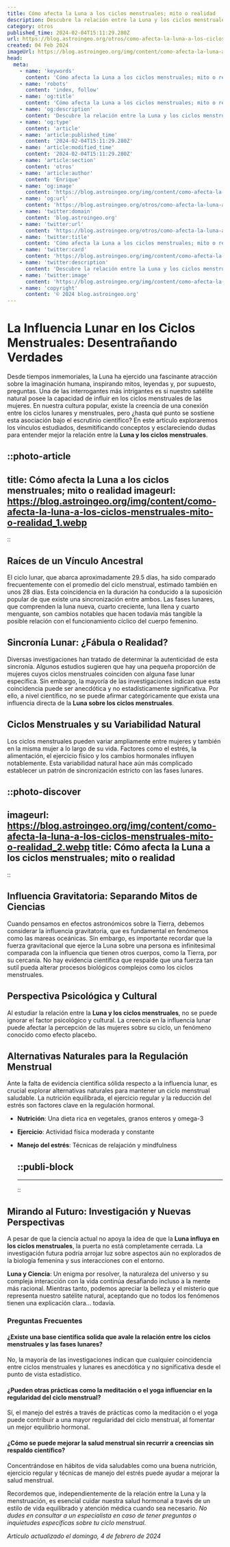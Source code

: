 ```yaml
---
title: Cómo afecta la Luna a los ciclos menstruales; mito o realidad
description: Descubre la relación entre la Luna y los ciclos menstruales. Exploramos hechos y mitos para entender su conexión. Educación y ciencia unidos.
category: otros
published_time: 2024-02-04T15:11:29.280Z
url: https://blog.astroingeo.org/otros/como-afecta-la-luna-a-los-ciclos-menstruales-mito-o-realidad
created: 04 Feb 2024
imageUrl: https://blog.astroingeo.org/img/content/como-afecta-la-luna-a-los-ciclos-menstruales-mito-o-realidad_1.webp
head:
  meta:
    - name: 'keywords'
      content: 'Cómo afecta la Luna a los ciclos menstruales; mito o realidad'
    - name: 'robots'
      content: 'index, follow'
    - name: 'og:title'
      content: 'Cómo afecta la Luna a los ciclos menstruales; mito o realidad'
    - name: 'og:description'
      content: 'Descubre la relación entre la Luna y los ciclos menstruales. Exploramos hechos y mitos para entender su conexión. Educación y ciencia unidos.'
    - name: 'og:type'
      content: 'article'
    - name: 'article:published_time'
      content: '2024-02-04T15:11:29.280Z'
    - name: 'article:modified_time'
      content: '2024-02-04T15:11:29.280Z'
    - name: 'article:section'
      content: 'otros'
    - name: 'article:author'
      content: 'Enrique'
    - name: 'og:image'
      content: 'https://blog.astroingeo.org/img/content/como-afecta-la-luna-a-los-ciclos-menstruales-mito-o-realidad_1.webp'
    - name: 'og:url'
      content: 'https://blog.astroingeo.org/otros/como-afecta-la-luna-a-los-ciclos-menstruales-mito-o-realidad'
    - name: 'twitter:domain'
      content: 'blog.astroingeo.org'
    - name: 'twitter:url'
      content: 'https://blog.astroingeo.org/otros/como-afecta-la-luna-a-los-ciclos-menstruales-mito-o-realidad'
    - name: 'twitter:title'
      content: 'Cómo afecta la Luna a los ciclos menstruales; mito o realidad'
    - name: 'twitter:card'
      content: 'https://blog.astroingeo.org/img/content/como-afecta-la-luna-a-los-ciclos-menstruales-mito-o-realidad_1.webp'
    - name: 'twitter:description'
      content: 'Descubre la relación entre la Luna y los ciclos menstruales. Exploramos hechos y mitos para entender su conexión. Educación y ciencia unidos.'
    - name: 'twitter:image'
      content: 'https://blog.astroingeo.org/img/content/como-afecta-la-luna-a-los-ciclos-menstruales-mito-o-realidad_1.webp'
    - name: 'copyright'
      content: '© 2024 blog.astroingeo.org'
---
```

# La Influencia Lunar en los Ciclos Menstruales: Desentrañando Verdades

Desde tiempos inmemoriales, la Luna ha ejercido una fascinante atracción sobre la imaginación humana, inspirando mitos, leyendas y, por supuesto, preguntas. Una de las interrogantes más intrigantes es si nuestro satélite natural posee la capacidad de influir en los ciclos menstruales de las mujeres. En nuestra cultura popular, existe la creencia de una conexión entre los ciclos lunares y menstruales, pero ¿hasta qué punto se sostiene esta asociación bajo el escrutinio científico? En este artículo exploraremos los vínculos estudiados, desmitificando conceptos y esclareciendo dudas para entender mejor la relación entre la **Luna y los ciclos menstruales**.


::photo-article
---
title: Cómo afecta la Luna a los ciclos menstruales; mito o realidad
imageurl: https://blog.astroingeo.org/img/content/como-afecta-la-luna-a-los-ciclos-menstruales-mito-o-realidad_1.webp
---
::


## Raíces de un Vínculo Ancestral

El ciclo lunar, que abarca aproximadamente 29.5 días, ha sido comparado frecuentemente con el promedio del ciclo menstrual, estimado también en unos 28 días. Esta coincidencia en la duración ha conducido a la suposición popular de que existe una sincronización entre ambos. Las fases lunares, que comprenden la luna nueva, cuarto creciente, luna llena y cuarto menguante, son cambios notables que hacen todavía más tangible la posible relación con el funcionamiento cíclico del cuerpo femenino.

## Sincronía Lunar: ¿Fábula o Realidad?

Diversas investigaciones han tratado de determinar la autenticidad de esta sincronía. Algunos estudios sugieren que hay una pequeña proporción de mujeres cuyos ciclos menstruales coinciden con alguna fase lunar específica. Sin embargo, la mayoría de las investigaciones indican que esta coincidencia puede ser anecdótica y no estadísticamente significativa. Por ello, a nivel científico, no se puede afirmar categóricamente que exista una influencia directa de la **Luna sobre los ciclos menstruales**.

## Ciclos Menstruales y su Variabilidad Natural

Los ciclos menstruales pueden variar ampliamente entre mujeres y también en la misma mujer a lo largo de su vida. Factores como el estrés, la alimentación, el ejercicio físico y los cambios hormonales influyen notablemente. Esta variabilidad natural hace aún más complicado establecer un patrón de sincronización estricto con las fases lunares.


::photo-discover
---
imageurl: https://blog.astroingeo.org/img/content/como-afecta-la-luna-a-los-ciclos-menstruales-mito-o-realidad_2.webp
title: Cómo afecta la Luna a los ciclos menstruales; mito o realidad
---
::


## Influencia Gravitatoria: Separando Mitos de Ciencias

Cuando pensamos en efectos astronómicos sobre la Tierra, debemos considerar la influencia gravitatoria, que es fundamental en fenómenos como las mareas oceánicas. Sin embargo, es importante recordar que la fuerza gravitacional que ejerce la Luna sobre una persona es infinitesimal comparada con la influencia que tienen otros cuerpos, como la Tierra, por su cercanía. No hay evidencia científica que respalde que una fuerza tan sutil pueda alterar procesos biológicos complejos como los ciclos menstruales.

## Perspectiva Psicológica y Cultural

Al estudiar la relación entre la **Luna y los ciclos menstruales**, no se puede ignorar el factor psicológico y cultural. La creencia en la influencia lunar puede afectar la percepción de las mujeres sobre su ciclo, un fenómeno conocido como efecto placebo. 

## Alternativas Naturales para la Regulación Menstrual

Ante la falta de evidencia científica sólida respecto a la influencia lunar, es crucial explorar alternativas naturales para mantener un ciclo menstrual saludable. La nutrición equilibrada, el ejercicio regular y la reducción del estrés son factores clave en la regulación hormonal.

* **Nutrición**: Una dieta rica en vegetales, granos enteros y omega-3
* **Ejercicio**: Actividad física moderada y constante
* **Manejo del estrés**: Técnicas de relajación y mindfulness


  ::publi-block
  ---
  ---
  ::
  
  
## Mirando al Futuro: Investigación y Nuevas Perspectivas

A pesar de que la ciencia actual no apoya la idea de que la **Luna influya en los ciclos menstruales**, la puerta no está completamente cerrada. La investigación futura podría arrojar luz sobre aspectos aún no explorados de la biología femenina y sus interacciones con el entorno.

**Luna y Ciencia**: Un enigma por resolver, la naturaleza del universo y su compleja interacción con la vida continúa desafiando incluso a la mente más racional. Mientras tanto, podemos apreciar la belleza y el misterio que representa nuestro satélite natural, aceptando que no todos los fenómenos tienen una explicación clara... todavía.

### Preguntas Frecuentes

#### ¿Existe una base científica solida que avale la relación entre los ciclos menstruales y las fases lunares?
No, la mayoría de las investigaciones indican que cualquier coincidencia entre ciclos menstruales y lunares es anecdótica y no significativa desde el punto de vista estadístico.

#### ¿Pueden otras prácticas como la meditación o el yoga influenciar en la regularidad del ciclo menstrual?
Sí, el manejo del estrés a través de prácticas como la meditación o el yoga puede contribuir a una mayor regularidad del ciclo menstrual, al fomentar un mejor equilibrio hormonal.

#### ¿Cómo se puede mejorar la salud menstrual sin recurrir a creencias sin respaldo científico?
Concentrándose en hábitos de vida saludables como una buena nutrición, ejercicio regular y técnicas de manejo del estrés puede ayudar a mejorar la salud menstrual.

Recordemos que, independientemente de la relación entre la Luna y la menstruación, es esencial cuidar nuestra salud hormonal a través de un estilo de vida equilibrado y atención médica cuando sea necesario. *No dudes en consultar a un especialista en caso de tener preguntas o inquietudes específicas sobre tu ciclo menstrual*.

_Artículo actualizado el domingo, 4 de febrero de 2024_